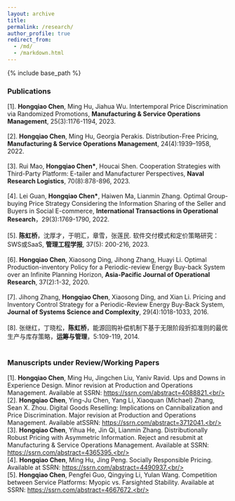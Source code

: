 ```yaml
---
layout: archive
title: 
permalink: /research/
author_profile: true
redirect_from:
  - /md/
  - /markdown.html
---
```


{% include base_path %}

### Publications
[1]. **Hongqiao Chen**, Ming Hu, Jiahua Wu. Intertemporal Price Discrimination via Randomized Promotions, **Manufacturing & Service Operations Management**, 25(3):1176-1194, 2023.<br/><br/>
[2]. **Hongqiao Chen**, Ming Hu, Georgia Perakis. Distribution-Free Pricing, **Manufacturing & Service Operations Management**, 24(4):1939–1958, 2022.<br/><br/>
[3]. Rui Mao, **Hongqiao Chen\***, Houcai Shen. Cooperation Strategies with Third-Party Platform: E-tailer and Manufacturer Perspectives, **Naval Research Logistics**, 70(8):878-896, 2023.<br/><br/>
[4]. Lei Guan, **Hongqiao Chen\***, Haiwen Ma, Lianmin Zhang. Optimal Group-buying Price Strategy Considering the Information Sharing of the Seller and Buyers in Social E-commerce, **International Transactions in Operational Research**，29(3):1769-1790, 2022.<br/><br/>
[5]. **陈虹桥**，沈厚才，于明汇，章雪，张莲民. 软件交付模式和定价策略研究：SWS或SaaS, **管理工程学报**, 37(5): 200-216, 2023.<br/><br/>
[6]. **Hongqiao Chen**, Xiaosong Ding, Jihong Zhang, Huayi Li. Optimal Production-inventory Policy for a Periodic-review Energy Buy-back System over an Infinite Planning Horizon, **Asia-Pacific Journal of Operational Research**, 37(2):1-32, 2020.<br/><br/>
[7]. Jihong Zhang, **Hongqiao Chen**, Xiaosong Ding, and Xian Li. Pricing and Inventory Control Strategy for a Periodic-Review Energy Buy-Back System, **Journal of Systems Science and Complexity**, 29(4):1018-1033, 2016.<br/><br/>
[8]. 张继红，丁晓松，**陈虹桥**，能源回购补偿机制下基于无限阶段折扣准则的最优生产与库存策略，**运筹与管理**，5:109-119, 2014.<br/><br/>

### Manuscripts under Review/Working Papers
[1]. **Hongqiao Chen**, Ming Hu, Jingchen Liu, Yaniv Ravid. Ups and Downs in Experience Design. Minor revision at Production and Operations Management. Available at SSRN: https://ssrn.com/abstract=4088821.<br/><br/>
[2]. **Hongqiao Chen**, Ying-Ju Chen, Yang Li, Xiaoquan (Michael) Zhang, Sean X. Zhou. Digital Goods Reselling: Implications on Cannibalization and Price Discrimination. Major revision at Production and Operations Management. Available atSSRN: https://ssrn.com/abstract=3712041.<br/><br/>
[3]. **Hongqiao Chen**, Yihua He, Jin Qi, Lianmin Zhang. Distributionally Robust Pricing with Asymmetric Information. Reject and resubmit at Manufacturing & Service Operations Management. Available at SSRN: https://ssrn.com/abstract=4365395.<br/><br/>
[4]. **Hongqiao Chen**, Ming Hu, Jing Peng. Socially Responsible Pricing. Available at SSRN: https://ssrn.com/abstract=4490937.<br/><br/>
[5]. **Hongqiao Chen**, Pengfei Guo, Qingying Li, Yulan Wang. Competition between Service Platforms: Myopic vs. Farsighted Stability. Available at SSRN: https://ssrn.com/abstract=4667672.<br/><br/>
